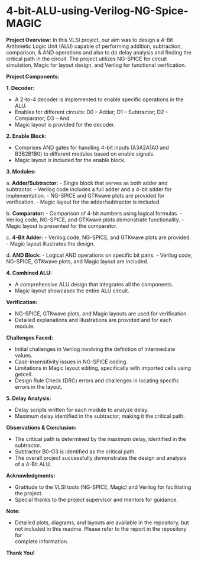 # 4-bit-ALU-using-Verilog-NG-Spice-MAGIC

**Project Overview:**
In this VLSI project, our aim was to design a 4-Bit Arithmetic Logic Unit (ALU) capable of performing addition, subtraction, comparison, & AND operations and also to do delay analysis and finding the critical path in the circuit. The project utilizes NG-SPICE for circuit simulation, Magic for layout design, and Verilog for functional verification.

**Project Components:**

**1. Decoder:**
   - A 2-to-4 decoder is implemented to enable specific operations in the ALU.
   - Enables for different circuits: D0 – Adder; D1 – Subtractor; D2 – Comparator; D3 – And.
   - Magic layout is provided for the decoder.

**2. Enable Block:**
   - Comprises AND gates for handling 4-bit inputs (A3A2A1A0 and B3B2B1B0) to different modules based on enable signals.
   - Magic layout is included for the enable block.

**3. Modules:**

   a. **Adder/Subtractor:**
      - Single block that serves as both adder and subtractor.
      - Verilog code includes a full adder and a 4-bit adder for implementation.
      - NG-SPICE and GTKwave plots are provided for verification.
      - Magic layout for the adder/subtractor is included.

   b. **Comparator:**
      - Comparison of 4-bit numbers using logical formulas.
      - Verilog code, NG-SPICE, and GTKwave plots demonstrate functionality.
      - Magic layout is presented for the comparator.

   c. **4-Bit Adder:**
      - Verilog code, NG-SPICE, and GTKwave plots are provided.
      - Magic layout illustrates the design.

   d. **AND Block:**
      - Logical AND operations on specific bit pairs.
      - Verilog code, NG-SPICE, GTKwave plots, and Magic layout are included.

**4. Combined ALU:**
   - A comprehensive ALU design that integrates all the components.
   - Magic layout showcases the entire ALU circuit.

**Verification:**
   - NG-SPICE, GTKwave plots, and Magic layouts are used for verification.
   - Detailed explanations and illustrations are provided and for each module.

**Challenges Faced:**
   - Initial challenges in Verilog involving the definition of intermediate values.
   - Case-insensitivity issues in NG-SPICE coding.
   - Limitations in Magic layout editing, specifically with imported cells using getcell.
   - Design Rule Check (DRC) errors and challenges in locating specific errors in the layout.

**5. Delay Analysis:**
   - Delay scripts written for each module to analyze delay.
   - Maximum delay identified in the subtractor, making it the critical path.

**Observations & Conclusion:**
   - The critical path is determined by the maximum delay, identified in the subtractor.
   - Subtractor B0-O3 is identified as the critical path.
   - The overall project successfully demonstrates the design and analysis of a 4-Bit ALU.

**Acknowledgments:**
   - Gratitude to the VLSI tools (NG-SPICE, Magic) and Verilog for facilitating the project.
   - Special thanks to the project supervisor and mentors for guidance.

**Note:**
   - Detailed plots, diagrams, and layouts are available in the repository, but not included in this readme. Please refer to the report in the repository for   
     complete information.

**Thank You!**
